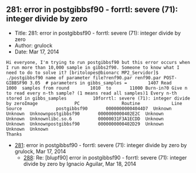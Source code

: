 ## 281: error in postgibbsf90 - forrtl: severe (71): integer divide by zero

- Title: 281: error in postgibbsf90 - forrtl: severe (71): integer divide by zero
- Author: grulock
- Date: Mar 17, 2014

```
Hi everyone, I'm trying to run postgibbsf90 but this error occurs when I run more than 10,000 sample in gibbs2f90. Someone to know what I need to do to solve it? [britolopes@bionarc MP2_Servidor]$ ./postgibbsf90 name of parameter file?renf90.par renf90.par POST-GIBBSF90 3.05  # parameters in gibbs_samples =        1407 Read        1000  samples from round        1010  to       11000 Burn-in?0 Give n to read every n-th sample? (1 means read all samples)1 Every n-th stored in gibbs_samples          10forrtl: severe (71): integer divide by zeroImage              PC                Routine            Line        Source             postgibbsf90       00000000004044D7  Unknown               Unknown  Unknownpostgibbsf90       0000000000402E2C  Unknown               Unknown  Unknownlibc.so.6          00000031F3A1ECDD  Unknown               Unknown  Unknownpostgibbsf90       0000000000402D29  Unknown               Unknown  Unknown
Thanks
```

- [281](0281.md): error in postgibbsf90 - forrtl: severe (71): integer divide by zero by grulock, Mar 17, 2014
    - [288](0288.md): Re: [blupf90] error in postgibbsf90 - forrtl: severe (71): integer divide by zero by Ignacio Aguilar, Mar 18, 2014
